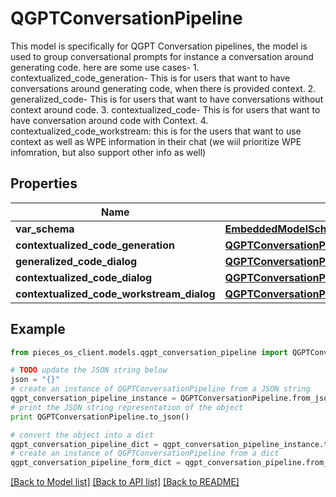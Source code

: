 # QGPTConversationPipeline

This model is specifically for QGPT Conversation pipelines, the model is used to group conversational prompts for instance a conversation around generating code.  here are some use cases- 1. contextualized_code_generation- This is for users that want to have conversations around generating code, when there is provided context. 2. generalized_code- This is for users that want to have conversations without context around code. 3. contextualized_code- This is for users that want to have conversation around code with Context. 4. contextualized_code_workstream: this is for the users that want to use context as well as WPE information in their chat (we wiil prioritize WPE infomration, but also support other info as well)

## Properties
Name | Type | Description | Notes
------------ | ------------- | ------------- | -------------
**var_schema** | [**EmbeddedModelSchema**](EmbeddedModelSchema.md) |  | [optional] 
**contextualized_code_generation** | [**QGPTConversationPipelineForContextualizedCodeGeneration**](QGPTConversationPipelineForContextualizedCodeGeneration.md) |  | [optional] 
**generalized_code_dialog** | [**QGPTConversationPipelineForGeneralizedCodeDialog**](QGPTConversationPipelineForGeneralizedCodeDialog.md) |  | [optional] 
**contextualized_code_dialog** | [**QGPTConversationPipelineForContextualizedCodeDialog**](QGPTConversationPipelineForContextualizedCodeDialog.md) |  | [optional] 
**contextualized_code_workstream_dialog** | [**QGPTConversationPipelineForContextualizedCodeWorkstreamDialog**](QGPTConversationPipelineForContextualizedCodeWorkstreamDialog.md) |  | [optional] 

## Example

```python
from pieces_os_client.models.qgpt_conversation_pipeline import QGPTConversationPipeline

# TODO update the JSON string below
json = "{}"
# create an instance of QGPTConversationPipeline from a JSON string
qgpt_conversation_pipeline_instance = QGPTConversationPipeline.from_json(json)
# print the JSON string representation of the object
print QGPTConversationPipeline.to_json()

# convert the object into a dict
qgpt_conversation_pipeline_dict = qgpt_conversation_pipeline_instance.to_dict()
# create an instance of QGPTConversationPipeline from a dict
qgpt_conversation_pipeline_form_dict = qgpt_conversation_pipeline.from_dict(qgpt_conversation_pipeline_dict)
```
[[Back to Model list]](../README.md#documentation-for-models) [[Back to API list]](../README.md#documentation-for-api-endpoints) [[Back to README]](../README.md)


